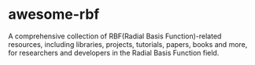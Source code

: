 # awesome-rbf
A comprehensive collection of  RBF(Radial Basis Function)-related resources, including libraries, projects, tutorials, papers, books and more, for researchers and developers in the Radial Basis Function field.
